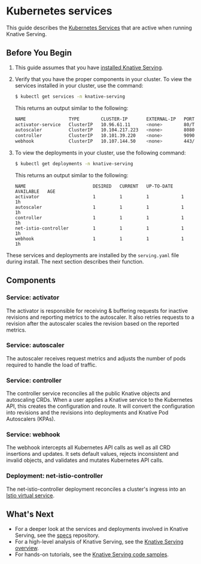 # Kubernetes services

This guide describes the
[Kubernetes Services](https://kubernetes.io/docs/concepts/services-networking/service/)
that are active when running Knative Serving.

## Before You Begin

1. This guide assumes that you have [installed Knative Serving](../install/yaml-install/serving/install-serving-with-yaml.md).
2. Verify that you have the proper components in your cluster. To view the
   services installed in your cluster, use the command:

     ```bash
     $ kubectl get services -n knative-serving
     ```

     This returns an output similar to the following:

     ```sh
     NAME                TYPE        CLUSTER-IP       EXTERNAL-IP   PORT(S)                  AGE
     activator-service   ClusterIP   10.96.61.11      <none>        80/TCP,81/TCP,9090/TCP   1h
     autoscaler          ClusterIP   10.104.217.223   <none>        8080/TCP,9090/TCP        1h
     controller          ClusterIP   10.101.39.220    <none>        9090/TCP                 1h
     webhook             ClusterIP   10.107.144.50    <none>        443/TCP                  1h
     ```

3. To view the deployments in your cluster, use the following command:

     ```bash
     $ kubectl get deployments -n knative-serving
     ```

      This returns an output similar to the following:

     ```{ .bash .no-copy }
     NAME                         DESIRED   CURRENT   UP-TO-DATE   AVAILABLE   AGE
     activator                    1         1         1            1           1h
     autoscaler                   1         1         1            1           1h
     controller                   1         1         1            1           1h
     net-istio-controller         1         1         1            1           1h
     webhook                      1         1         1            1           1h
     ```

These services and deployments are installed by the `serving.yaml` file during
install. The next section describes their function.

## Components

### Service: activator

The activator is responsible for receiving & buffering requests for inactive
revisions and reporting metrics to the autoscaler. It also retries requests to a
revision after the autoscaler scales the revision based on the reported metrics.

### Service: autoscaler

The autoscaler receives request metrics and adjusts the number of pods required
to handle the load of traffic.

### Service: controller

The controller service reconciles all the public Knative objects and autoscaling
CRDs. When a user applies a Knative service to the Kubernetes API, this creates
the configuration and route. It will convert the configuration into revisions
and the revisions into deployments and Knative Pod Autoscalers (KPAs).

### Service: webhook

The webhook intercepts all Kubernetes API calls as well as all CRD insertions
and updates. It sets default values, rejects inconsistent and invalid objects,
and validates and mutates Kubernetes API calls.

### Deployment: net-istio-controller

The net-istio-controller deployment reconciles a cluster's ingress into an
[Istio virtual service](https://istio.io/docs/reference/config/networking/v1alpha3/virtual-service/).

## What's Next

- For a deeper look at the services and deployments involved in Knative Serving,
  see the [specs](https://github.com/knative/specs/blob/main/specs/serving/overview.md) repository.
- For a high-level analysis of Knative Serving, see the [Knative Serving overview](README.md).
- For hands-on tutorials, see the [Knative Serving code samples](../samples/serving.md).
